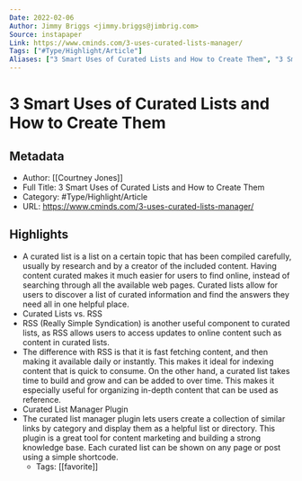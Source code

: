 ```yaml
---
Date: 2022-02-06
Author: Jimmy Briggs <jimmy.briggs@jimbrig.com>
Source: instapaper
Link: https://www.cminds.com/3-uses-curated-lists-manager/
Tags: ["#Type/Highlight/Article"]
Aliases: ["3 Smart Uses of Curated Lists and How to Create Them", "3 Smart Uses of Curated Lists and How to Create Them"]
---
```

# 3 Smart Uses of Curated Lists and How to Create Them

## Metadata
- Author: [[Courtney Jones]]
- Full Title: 3 Smart Uses of Curated Lists and How to Create Them
- Category: #Type/Highlight/Article
- URL: https://www.cminds.com/3-uses-curated-lists-manager/

## Highlights
- A curated list is a list on a certain topic that has been compiled carefully, usually by research and by a creator of the included content.
  Having content curated makes it much easier for users to find online, instead of searching through all the available web pages. Curated lists allow for users to discover a list of curated information and find the answers they need all in one helpful place.
- Curated Lists vs. RSS
- RSS (Really Simple Syndication) is another useful component to curated lists, as RSS allows users to access updates to online content such as content in curated lists.
- The difference with RSS is that it is fast fetching content, and then making it available daily or instantly. This makes it ideal for indexing content that is quick to consume.
  On the other hand, a curated list takes time to build and grow and can be added to over time. This makes it especially useful for organizing in-depth content that can be used as reference.
- Curated List Manager Plugin
- The curated list manager plugin lets users create a collection of similar links by category and display them as a helpful list or directory. This plugin is a great tool for content marketing and building a strong knowledge base. Each curated list can be shown on any page or post using a simple shortcode.
    - Tags: [[favorite]] 
